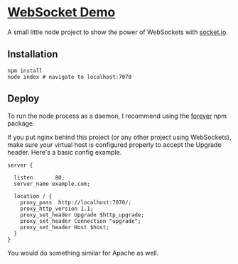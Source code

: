# [WebSocket Demo](http://websockets.thesocietea.org)
A small little node project to show the power of WebSockets with [socket.io](http://socket.io).

## Installation
```shell
npm install
node index # navigate to localhost:7070
```

## Deploy

To run the node process as a daemon, I recommend using the [forever](https://www.npmjs.com/package/forever) npm
package.

If you put nginx behind this project (or any other project using WebSockets),
make sure your virtual host is configured properly to accept the Upgrade
header. Here's a basic config example.

```
server {

  listen       80;
  server_name example.com;

  location / {
    proxy_pass  http://localhost:7070/;
    proxy_http_version 1.1;
    proxy_set_header Upgrade $http_upgrade;
    proxy_set_header Connection "upgrade";
    proxy_set_header Host $host;
  }
}
```

You would do something similar for Apache as well.
